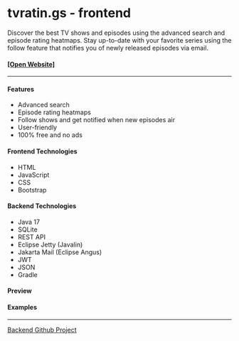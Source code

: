 # tvratin.gs - frontend

Discover the best TV shows and episodes using the advanced search and episode rating heatmaps.
Stay up-to-date with your favorite series using the follow feature that notifies you of newly released episodes via email.

#### [\[Open Website\]](https://tvratin.gs)

---

#### Features

- Advanced search
- Episode rating heatmaps
- Follow shows and get notified when new episodes air
- User-friendly
- 100% free and no ads

#### Frontend Technologies
- HTML
- JavaScript
- CSS
- Bootstrap

#### Backend Technologies
- Java 17
- SQLite
- REST API
- Eclipse Jetty (Javalin)
- Jakarta Mail (Eclipse Angus)
- JWT
- JSON
- Gradle

#### Preview

#### Examples

---

[Backend Github Project](https://github.com/nhcodes/tvratings-backend)